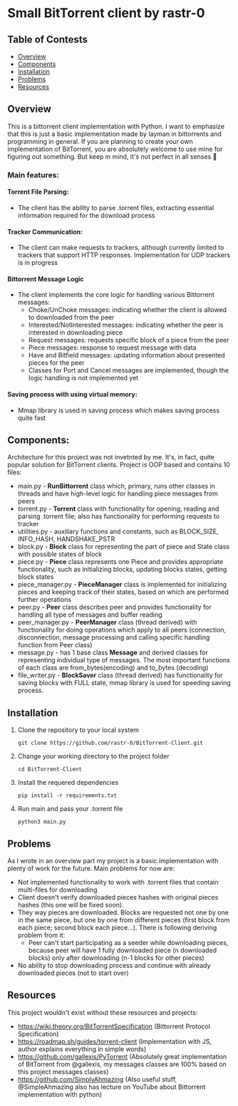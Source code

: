 # Small BitTorrent client by rastr-0

## Table of Contests
- [Overview](#overview)
- [Components](#components)
- [Installation](#installation)
- [Problems](#problems)
- [Resources](#resources)

## Overview
This is a bittorrent client implementation with Python. I want to emphasize that this is just a basic implementation made by layman in bittorrents and programming in general.
If you are planning to create your own implementation of BitTorrent, you are absolutely welcome to use mine for figuring out something. But keep in mind, it's not perfect in all senses 🙂

### Main features:
#### Torrent File Parsing:
  * The client has the ability to parse .torrent files, extracting essential information required for the download process
#### Tracker Communication:
  * The client can make requests to trackers, although currently limited to trackers that support HTTP responses. Implementation for UDP trackers is in progress
#### Bittorrent Message Logic
  * The client implements the core logic for handling various Bittorrent messages:
    * Choke/UnChoke messages: indicating whether the client is allowed to downloaded from the peer
    * Interested/NotInterested messages: indicating whether the peer is interested in downloading piece
    * Request messages: requests specific block of a piece from the peer
    * Piece messages: response to request message with data
    * Have and Bitfield messages: updating information about presented pieces for the peer
    * Classes for Port and Cancel messages are implemented, though the logic handling is not implemented yet
#### Saving process with using virtual memory:
  * Mmap library is used in saving process which makes saving process quite fast 

## Components:
Architecture for this project was not invetnted by me. It's, in fact, quite popular solution for BitTorrent clients.
Project is OOP based and contains 10 files:
  * main.py - __RunBittorrent__ class which, primary,  runs other classes in threads and have high-level logic for handling piece messages from peers
  * torrent.py - __Torrent__ class with functionality for opening, reading and parsing .torrent file; also has functionality for performing requests to tracker
  * utilities.py - auxiliary functions and constants, such as BLOCK_SIZE, INFO_HASH, HANDSHAKE_PSTR
  * block.py - __Block__ class for representing the part of piece and State class with possible states of block
  * piece.py - __Piece__ class represents one Piece and provides appropriate functionality, such as initializing blocks, updating blocks states, getting block states
  * piece_manager.py - __PieceManager__ class is implemented for initializing pieces and keeping track of their states, based on which are performed further operations
  * peer.py - __Peer__ class describes peer and provides functionality for handling all type of messages and buffer reading
  * peer_manager.py - __PeerManager__ class (thread derived) with functionality for doing operations which apply to all peers (connection, disconnection, message processing and calling specific handling function from Peer class)
  * message.py - has 1 base class __Message__ and derived classes for representing individual type of messages. The most important functions of each class are from_bytes(encoding) and to_bytes (decoding)
  * file_writer.py - __BlockSaver__ class (thread derived) has functionality for saving blocks with FULL state, mmap library is used for speeding saving process.
  
## Installation
1. Clone the repository to your local system
   ```shell
   git clone https://github.com/rastr-0/BitTorrent-Client.git
2. Change your working directory to the project folder
   ```shell
   cd BitTorrent-Client
3. Install the requered dependencies
   ```shell
   pip install -r requirements.txt
4. Run main and pass your .torrent file
   ```shell
   python3 main.py

## Problems
As I wrote in an overview part my project is a basic implementation with plenty of work for the future. Main problems for now are:
  * Not implemented functionality to work with .torrent files that contain multi-files for downloading
  * Client doesn't verify downloaded pieces hashes with original pieces hashes (this one will be fixed soon).
  * They way pieces are downloaded. Blocks are requested not one by one in the same piece, but one by one from different pieces (first block from each piece; second block each piece...). There is following deriving problem from it:
    * Peer can't start participating as a seeder while downloading pieces, because peer will have 1 fully downloaded piece (n downloaded blocks) only after downloading (n-1 blocks for other pieces)
  * No ability to stop downloading process and continue with already downloaded pieces (not to start over)

## Resources
This project wouldn't exist without these resources and projects:
  * https://wiki.theory.org/BitTorrentSpecification (Bittorrent Protocol Specification)
  * https://roadmap.sh/guides/torrent-client (Implementation with JS, author explains everything in simple words)
  * https://github.com/gallexis/PyTorrent (Absolutely great implementation of BitTorrent from @gallexis, my messages classes are 100% based on this project messages classes)
  * https://github.com/SimplyAhmazing (Also useful stuff, @SimpleAhmazing also has lecture on YouTube about Bittorrent implementation with python)
